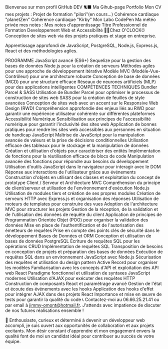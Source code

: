 Bienvenue sur mon profil GitHub DEV 🐈‍⬛
Ma Gihub-page Portfolio
Mon CV
mes projets :
Projet de formation "pilori"(en cours...)
Cohérence cardiaque "planetZen"
Cohérence cardiaque "Kirby"
Mon Labo CodePen
Ma météo privée
mes notes :
Mes notes d'apprentissage
Titre Professionnel de Formation Developpement Web et Accessibilité 👨‍💻Chez O'CLOCK⏰
Conception de sites web via des projets pratiques et stage en entreprise.

Apprentissage approfondi de JavaScript, PostgreSQL, Node.js, Express.js, React et des méthodologies agiles.

PROGRAMME
JavaScript avancé (ES6+)
Sequelize pour la gestion des bases de données
Node.js pour la création de serveurs
Méthodes agiles pour une approche de développement itérative
Modèle MVC (Modèle-Vue-Contrôleur) pour une architecture robuste
Conception de base de données (MCD) pour une structure efficace
Réseaux de neurones artificiels (MLP) pour des applications intelligentes
COMPÉTENCES TECHNIQUES
Bundler Parcel & SASS
Utilisation de Bundler Parcel pour optimiser le processus de construction de sites web
SASS pour la création de feuilles de style avancées
Conception de sites web avec un accent sur le Responsive Web Design (RWD)
Compréhension approfondie des enjeux liés au RWD pour garantir une expérience utilisateur cohérente sur différentes plateformes
Accessibilité Numérique
Sensibilisation aux principes de l'accessibilité numérique pour garantir l'inclusivité des sites web
Application de bonnes pratiques pour rendre les sites web accessibles aux personnes en situation de handicap
JavaScript
Maîtrise de JavaScript pour la manipulation avancée de valeurs et la prise de décisions conditionnelles
Utilisation efficace des tableaux pour le stockage et la manipulation de données
Création et utilisation d'objets pour caractériser des entités
Implémentation de fonctions pour la réutilisation efficace de blocs de code
Manipulation avancée des fonctions pour répondre aux besoins du développement
Utilisation d'outils JavaScript dans le navigateur pour interagir avec le DOM
Réponse aux interactions de l'utilisateur grâce aux événements
Construction d'objets en utilisant des classes et exploitation du concept de prototype
Client / Serveur et Architecture MVC
Compréhension du principe de client/serveur et utilisation de l'environnement d'exécution Node.js
Utilisation de modules tiers et création de ses propres modules
Création de serveurs HTTP avec Express.js et organisation des réponses
Utilisation de moteurs de templates pour construire des vues
Adoption de l'architecture MVC pour structurer les projets
Gestion de la réception, de la validation et de l'utilisation des données de requête du client
Application de principes de Programmation Orientée Objet (POO) pour organiser la validation des données
Mise en place de l'authentification et de l'autorisation des émetteurs de requêtes
Prise en compte des points clés de sécurité dans le développement
Bases de Données et ORM
Conception et utilisation de bases de données PostgreSQL
Écriture de requêtes SQL pour les opérations CRUD
Implémentation de requêtes SQL
Transposition de besoins en conception de projets et préparation des bases de données
Exécution de requêtes SQL dans un environnement JavaScript avec Node.js
Sécurisation des requêtes et utilisation du design pattern Active Record pour organiser les modèles
Familiarisation avec les concepts d'API et exploitation des API web
React
Paradigme fonctionnel et utilisation de syntaxes JavaScript modernes
Utilisation d'AJAX pour exécuter des requêtes HTTP
Construction de composants React et paramétrage avancé
Gestion de l'état et écoute des événements avec les hooks
Application des hooks d'effet pour intégrer AJAX dans des projets React
Importance et mise en œuvre de tests pour garantir la qualité du code
📞 Contactez-moi au 06.66.25.21.41 ou par email à jimmy-omont@hotmail.fr. J'attends avec impatience de discuter de nos futures réalisations ensemble !

💬 Enthousiaste, curieux et déterminé à devenir un développeur web accompli, je suis ouvert aux opportunités de collaboration et aux projets excitants. Mon désir constant d'apprendre et mon engagement envers la qualité font de moi un candidat idéal pour contribuer au succès de votre équipe.